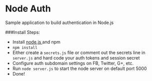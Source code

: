 Node Auth
===
Sample application to build authentication in Node.js

###Install Steps:
* Install [ node.js ]( http://nodejs.org/ ) and npm
* `npm install`
* Either create a `secrets.js` file or comment out the secrets line in `server.js` and hard code your auth tokens and session secret
* Configure auth subdomain settings on FB, Twitter, G+, etc.
* Run `node server.js` to start the node server on default port 5000
* Done!
